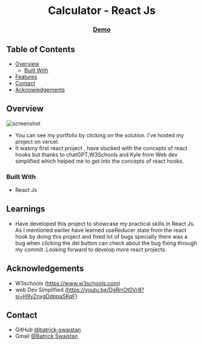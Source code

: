 <!-- Please update value in the {}  -->

<h1 align="center">Calculator - React Js</h1>

<div align="center">
  <h3>
    <a href="https://calculator-react-pi-two.vercel.app/" target="_blank">
      Demo
    </a>
  </h3>
</div>

<!-- TABLE OF CONTENTS -->

## Table of Contents

- [Overview](#overview)
  - [Built With](#built-with)
- [Features](#Learnings)
- [Contact](#contact)
- [Acknowledgements](#acknowledgements)

<!-- OVERVIEW -->

## Overview

![screenshot](calc_reactjs.png)

- You can see my portfolio by clicking on the solution. I've hosted my project on vercel.
- It wasmy first react project , have stucked with the concepts of react hooks but thanks to chatGPT,W3Schools and Kyle from Web dev simplified which helped me to get into the concepts of react hooks.

### Built With

<!-- This section should list any major frameworks that you built your project using. Here are a few examples.-->

- React Js

## Learnings

<!-- List the features of your application or follow the template. Don't share the figma file here :) -->

- Have developed this project to showcase my practical skills in React Js. As I mentioned earlier have learned useReducer state from the react hook by doing this project and fixed lot of bugs specially there was a bug when clicking the del button can check about the bug fixing through  my commit .Looking forward to develop more react projects.


## Acknowledgements

<!-- This section should list any articles or add-ons/plugins that helps you to complete the project. This is optional but it will help you in the future. For exmpale -->

- W3schools (https://www.w3schools.com)
- web Dev Simplified (https://youtu.be/DgRrrOt0Vr8?si=H9yZnvgDdppaSKqF)

## Contact


- GitHub [@batrick-swaistan](https://github.com/batrick-swaistan)
- Gmail [@Batrick Swaistan](mailto:batrickswaistan@gmail.com)

